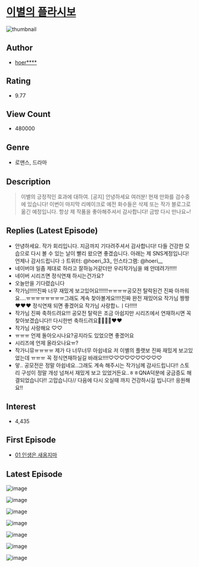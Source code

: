 # [이별의 플라시보](https://comic.naver.com/bestChallenge/list?titleId=745530)
![thumbnail](https://image-comic.pstatic.net/user_contents_data/challenge_comic/2020/10/16/330597/thumbnail_202x164fe051130_9bdc_4e8c_9864_726b141561c2_00000171.JPEG)

## Author
- [hoer****](https://comic.naver.com/artistTitle?id=330597)

## Rating
- 9.77

## View Count
- 480000

## Genre
- 로맨스, 드라마

## Description
> 이별의 긍정적인 효과에 대하여. [공지] 안녕하세요 여러분! 현재 만화를 검수중에 있습니다! 이번이 마지막 리메이크로 예전 화수들은 삭제 또는 작가 블로그로 옮긴 예정입니다. 항상 제 작품을 좋아해주셔서 감사합니다! 금방 다시 만나요~!

## Replies (Latest Episode)
- 안녕하세요. 작가 회리입니다. 지금까지 기다려주셔서 감사합니다! 다들 건강한 모습으로 다시 볼 수 있는 날이 빨리 왔으면 좋겠습니다. 아래는 제 SNS계정입니다! 언제나 감사드립니다 :) 트위터: @hoeri_33_ 인스타그램: @hoeri__
- 네이버야 일좀 제대로 하라고 잘하능거같더만 우리작가님을 왜 안데려가!!!!!
- 네이버 시리즈면 정식연재 하시는건가요?
- 오늘만을 기다렸습니다
- 작가님!!!!!진짜 너무 재밌게 보고있어요!!!!!!ㅠㅠㅠㅠ공모전 탈락된건 진짜 아까워요....ㅠㅠㅠㅠㅠㅠㅠㅠ그래도 계속 찾아볼게요!!!!진짜 완전 재밌어요 작가님 짱짱❤❤❤ 정식연재 되면 좋겠어요 작가님 사랑합ㄴㅣ다!!!!!
- 작가님 진짜 축하드려요!!! 공모전 탈락은 조금 아쉽지만 시리즈에서 연재하시면 꼭 찾아보겠습니다!! 다시한번 축하드려요🎉🎉🎉🎉❤❤
- 작가님 사랑해요 ♡♡
- ㅠㅠㅠ 언제 돌아오시나요?공지라도 있었으면 좋겠어요
- 시리즈에 언제 올라오나요ㅠ?
- 작가니뮤ㅠㅠㅠㅠ 제가 다 너무너무 아쉽네요 저 이별의 플랫보 진짜 재밌게 보고있었는데 ㅠㅠㅠ 꼭 정식연재하실길 바래요!!!!♡♡♡♡♡♡♡♡♡♡
- 앟.. 공모전은 정말 아쉽네요..그래도 계속 해주시는 작가님께 감사드립니다!! 스토리 구성이 정말 개성 넘쳐서 재밌게 보고 있었거든요..ㅎㅎQNA덕분에 궁금증도 해결되었습니다!! 고맙습니다// 다음에 다시 오실때 까지 건강하시길 빕니다!! 응원해요!!

## Interest
- 4,435

## First Episode
- [01 인생은 새옹지마](https://comic.naver.com/bestChallenge/detail?titleId=745530&no=1)

## Latest Episode
![image](https://image-comic.pstatic.net/user_contents_data/challenge_comic/2020/10/18/330597/upload_7377516542783861305.jpeg)

![image](https://image-comic.pstatic.net/user_contents_data/challenge_comic/2020/10/18/330597/upload_3630527159717814630.jpeg)

![image](https://image-comic.pstatic.net/user_contents_data/challenge_comic/2020/10/18/330597/upload_3617294725350110566.jpeg)

![image](https://image-comic.pstatic.net/user_contents_data/challenge_comic/2020/10/18/330597/upload_3546973041263535411.jpeg)

![image](https://image-comic.pstatic.net/user_contents_data/challenge_comic/2020/10/18/330597/upload_7017560625005028196.jpeg)

![image](https://image-comic.pstatic.net/user_contents_data/challenge_comic/2020/10/18/330597/upload_7004054413922939440.jpeg)

![image](https://image-comic.pstatic.net/user_contents_data/challenge_comic/2020/10/18/330597/upload_7291668887533740388.jpeg)
